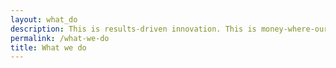```yaml
---
layout: what_do
description: This is results-driven innovation. This is money-where-our-mouth-is marketing. This is ZURU Group.
permalink: /what-we-do
title: What we do
---
```


